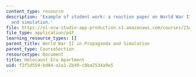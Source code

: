```yaml
---
content_type: resource
description: 'Example of student work: a reaction paper on World War II in propaganda
  and simulation.'
file: https://ol-ocw-studio-app-production.s3.amazonaws.com/courses/21w-784-becoming-digital-writing-about-media-change-fall-2009/f3f5d559bd04a1a12b49c8ba2534a9e5_MIT21W_784F09_Holocaust.pdf
file_type: application/pdf
learning_resource_types: []
parent_title: World War II in Propaganda and Simulation
parent_type: CourseSection
resourcetype: Document
title: Holocaust Era Apartment
uid: f3f5d559-bd04-a1a1-2b49-c8ba2534a9e5
---
```

